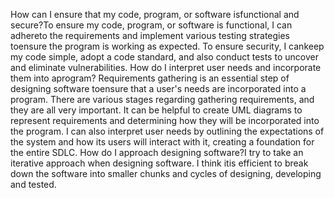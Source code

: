 How can I ensure that my code, program, or software isfunctional and secure?To ensure my code, program, or software is functional, I can adhereto the requirements and implement various testing strategies toensure the program is working as expected. To ensure security, I cankeep my code simple, adopt a code standard, and also conduct tests to uncover and eliminate vulnerabilities.
How do I interpret user needs and incorporate them into aprogram? Requirements gathering is an essential step of designing software toensure that a user's needs are incorporated into a program. There are various stages regarding gathering requirements, and they are all very important. It can be helpful to create UML diagrams to represent requirements and determining how they will be incorporated into the program. I can also interpret user needs by outlining the expectations of the system and how its users will interact with it, creating a foundation for the entire SDLC.
How do I approach designing software?I try to take an iterative approach when designing software. I think itis efficient to break down the software into smaller chunks and cycles of designing, developing and tested.

